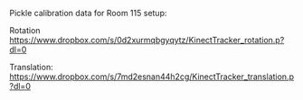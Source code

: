 Pickle calibration data for Room 115 setup:

Rotation https://www.dropbox.com/s/0d2xurmqbgyqytz/KinectTracker_rotation.p?dl=0

Translation: https://www.dropbox.com/s/7md2esnan44h2cg/KinectTracker_translation.p?dl=0
